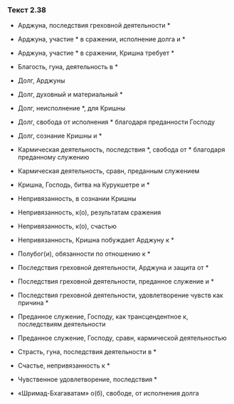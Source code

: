 ### Текст 2.38

- Арджуна, последствия греховной деятельности *

- Арджуна, участие * в сражении, исполнение долга и *

- Арджуна, участие * в сражении, Кришна требует *

- Благость, гуна, деятельность в *

- Долг, Арджуны

- Долг, духовный и материальный *

- Долг, неисполнение *, для Кришны

- Долг, свобода от исполнения * благодаря преданности Господу

- Долг, сознание Кришны и *

- Кармическая деятельность, последствия *, свобода от * благодаря преданному служению

- Кармическая деятельность, сравн, преданным служением

- Кришна, Господь, битва на Курукшетре и *

- Непривязанность, в сознании Кришны

- Непривязанность, к(о), результатам сражения

- Непривязанность, к(о), счастью

- Непривязанность, Кришна побуждает Арджуну к *

- Полубог(и), обязанности по отношению к *

- Последствия греховной деятельности, Арджуна и защита от *

- Последствия греховной деятельности, преданное служение и *

- Последствия греховной деятельности, удовлетворение чувств как причина *

- Преданное служение, Господу, как трансцендентное к, последствиям деятельности

- Преданное служение, Господу, сравн, кармической деятельностью

- Страсть, гуна, последствия деятельности в *

- Счастье, непривязанность к *

- Чувственное удовлетворение, последствия *

- «Шримад-Бхагаватам» о(б), свободе, от исполнения долга
	
